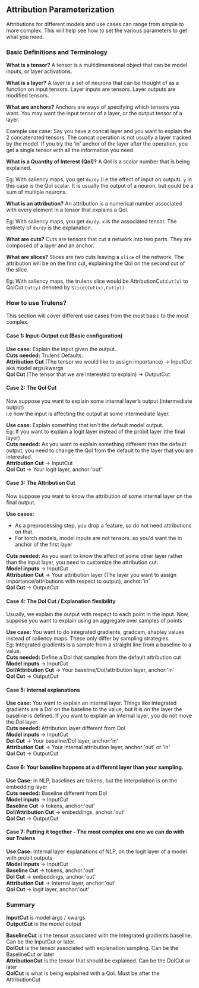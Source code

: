 ## Attribution Parameterization 

Attributions for different models and use cases can range from simple to more complex. This will help see how to set the various parameters to get what you need.

### Basic Definitions and Terminology

**What is a tensor?**
A tensor is a multidimensional object that can be model inputs, or layer activations.

**What is a layer?**
A layer is a set of neurons that can be thought of as a function on input tensors. Layer inputs are tensors. Layer outputs are modified tensors.

**What are anchors?**
Anchors are ways of specifying which tensors you want. You may want the input tensor of a layer, or the output tensor of a layer. 

Example use case: Say you have a concat layer and you want to explain the 2 concatenated tensors. The concat operation is not usually a layer tracked by the model. If you try the 'in' anchor of the layer after the operation, you get a single tensor with all the information you need.

**What is a Quantity of Interest (QoI)?**
A QoI is a scalar number that is being explained. 

Eg: With saliency maps, you get `dx/dy` (i.e the effect of input on output). `y` in this case is the QoI scalar. It is usually the output of a neuron, but could be a sum of multiple neurons.

**What is an attribution?**
An attribution is a numerical number associated with every element in a tensor that explains a QoI. 

Eg: With saliency maps, you get `dx/dy`. `x` is the associated tensor. The entirety of `dx/dy` is the explanation.

**What are cuts?**
Cuts are tensors that cut a network into two parts. They are composed of a layer and an anchor.

**What are slices?**
Slices are two cuts leaving a `slice` of the network. The attribution will be on the first cut, explaining the QoI on the second cut of the slice.

Eg: With saliency maps, the trulens slice would be AttributionCut:`Cut(x)` to QoICut:`Cut(y)` denoted by `Slice(Cut(x),Cut(y))`

### How to use Trulens?

This section will cover different use cases from the most basic to the most complex.

#### Case 1: Input-Output cut (Basic configuration)

**Use case:** Explain the input given the output.  
**Cuts needed:** Trulens Defaults.  
**Attribution Cut** (The tensor we would like to assign importance) → InputCut aka model args/kwargs  
**QoI Cut** (The tensor that we are interested to explain) → OutputCut
  
#### Case 2: The QoI Cut

Now suppose you want to explain some internal layer’s output (intermediate output)  
i.e how the input is affecting the output at some intermediate layer.

**Use case:** Explain something that isn't the default model output.  
Eg: If you want to explain a logit layer instead of the probit layer (the final layer)  
**Cuts needed:** As you want to explain something different than the default output, you need to change the QoI from the default to the layer that you are interested.  
**Attribution Cut** → InputCut  
**QoI Cut** → Your logit layer, anchor:'out'
 
#### Case 3: The Attribution Cut
Now suppose you want to know the attribution of some internal layer on the final output. 

**Use cases:** 

* As a preprocessing step, you drop a feature, so do not need attributions on that.
* For torch models, model inputs are not tensors. so you'd want the in anchor of the first layer  

**Cuts needed:** As you want to know the affect of some other layer rather than the input layer, you need to customize the attribution cut.  
**Model inputs** → InputCut  
**Attribution Cut** → Your attribution layer (The layer you want to assign importance/attributions with respect to output), anchor:'in'  
**QoI Cut** → OutputCut
 
#### Case 4: The DoI Cut / Explanation flexibility

Usually, we explain the output with respect to each point in the input. Now, suppose you want to explain using an aggregate over samples of points  

**Use case:** You want to do integrated gradients, gradcam, shapley values instead of saliency maps. These only differ by sampling strategies.  
Eg: Integrated gradients is a sample from a straight line from a baseline to a value.  
**Cuts needed:** Define a DoI that samples from the default attribution cut  
**Model inputs** → InputCut  
**DoI/Attribution Cut** → Your baseline/DoI/attribution layer, anchor:'in'  
**QoI Cut** → OutputCut
 
#### Case 5: Internal explanations

**Use case:** You want to explain an internal layer. Things like integrated gradients are a DoI on the baseline to the value, but it is on the layer the baseline is defined.
If you want to explain an internal layer, you do not move the DoI layer.  
**Cuts needed:** Attribution layer different from DoI  
**Model inputs** → InputCut  
**DoI Cut** → Your baseline/DoI layer, anchor:'in'  
**Attribution Cut** → Your internal attribution layer, anchor:'out' or 'in'  
**QoI Cut** → OutputCut
 
#### Case 6: Your baseline happens at a different layer than your sampling.

**Use Case:** in NLP, baselines are tokens, but the interpolation is on the embedding layer  
**Cuts needed:** Baseline different from DoI  
**Model inputs** → InputCut  
**Baseline Cut** →  tokens, anchor:'out'  
**DoI/Attribution Cut** → embeddings, anchor:'out'  
**QoI Cut** → OutputCut
 
#### Case 7: Putting it together - The most complex one one we can do with our Trulens

**Use Case:** Internal layer explanations of NLP, on the logit layer of a model with probit outputs  
**Model inputs** → InputCut  
**Baseline Cut** → tokens, anchor:'out'  
**DoI Cut** → embeddings, anchor:'out'  
**Attribution Cut** → Internal layer, anchor:'out'  
**QoI Cut** → logit layer, anchor:'out'
 
### Summary

**InputCut** is model args / kwargs  
**OutputCut** is the model output

**BaselineCut** is the tensor associated with the Integrated gradients baseline. Can be the InputCut or later.  
**DoICut** is the tensor associated with explanation sampling. Can be the BaselineCut or later  
**AttributionCut** is the tensor that should be explained. Can be the DoICut or later  
**QoICut** is what is being explained with a QoI. Must be after the AttributionCut  
